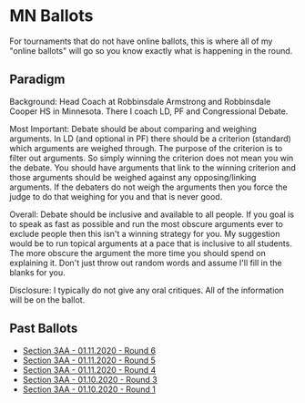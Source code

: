 # MN Ballots

For tournaments that do not have online ballots, this is where all of my "online ballots" will go so you know exactly what is happening in the round.

## Paradigm

Background: Head Coach at Robbinsdale Armstrong and Robbinsdale Cooper HS in Minnesota. There I coach LD, PF and Congressional Debate.

Most Important: Debate should be about comparing and weighing arguments. In LD (and optional in PF) there should be a criterion (standard) which arguments are weighed through. The purpose of the criterion is to filter out arguments. So simply winning the criterion does not mean you win the debate. You should have arguments that link to the winning criterion and those arguments should be weighed against any opposing/linking arguments. If the debaters do not weigh the arguments then you force the judge to do that weighing for you and that is never good.

Overall: Debate should be inclusive and available to all people. If you goal is to speak as fast as possible and run the most obscure arguments ever to exclude people then this isn't a winning strategy for you. My suggestion would be to run topical arguments at a pace that is inclusive to all students. The more obscure the argument the more time you should spend on explaining it. Don't just throw out random words and assume I'll fill in the blanks for you.

Disclosure: I typically do not give any oral critiques. All of the information will be on the ballot.

## Past Ballots

- [Section 3AA - 01.11.2020 - Round 6](https://rbrynteson.github.io/mnballots/01.11.2020.rd6)
- [Section 3AA - 01.11.2020 - Round 5](https://rbrynteson.github.io/mnballots/01.11.2020.rd5)
- [Section 3AA - 01.11.2020 - Round 4](https://rbrynteson.github.io/mnballots/01.11.2020.rd4)
- [Section 3AA - 01.10.2020 - Round 3](https://rbrynteson.github.io/mnballots/01.10.2020.rd3)
- [Section 3AA - 01.10.2020 - Round 1](https://rbrynteson.github.io/mnballots/01.10.2020.rd1)
